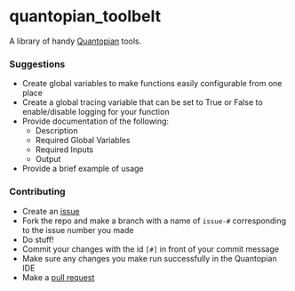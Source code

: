 # quantopian_toolbelt
A library of handy [Quantopian](https://www.quantopian.com/home) tools.


### Suggestions
- Create global variables to make functions easily configurable from one place
- Create a global tracing variable that can be set to True or False to enable/disable logging for your function
- Provide documentation of the following:
    - Description
    - Required Global Variables
    - Required Inputs
    - Output
- Provide a brief example of usage

### Contributing
- Create an [issue](https://github.com/philosowaffle/quantopian_toolbelt/issues)
- Fork the repo and make a branch with a name of `issue-#` corresponding to the issue number you made
- Do stuff!
- Commit your changes with the id `[#]` in front of your commit message
- Make sure any changes you make run successfully in the Quantopian IDE
- Make a [pull request](https://github.com/philosowaffle/quantopian_toolbelt/pulls)
